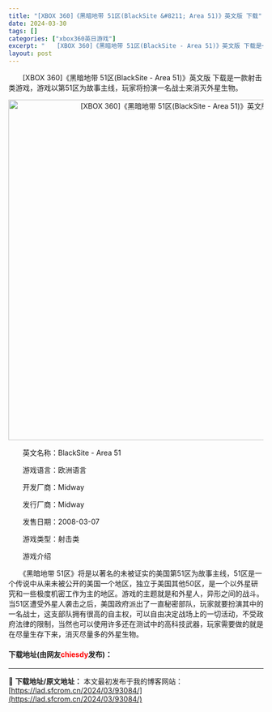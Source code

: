 ```yaml
---
title: "[XBOX 360]《黑暗地带 51区(BlackSite &#8211; Area 51)》英文版 下载"
date: 2024-03-30
tags: []
categories: ["xbox360英日游戏"]
excerpt: "　　[XBOX 360]《黑暗地带 51区(BlackSite - Area 51)》英文版 下载是一款射击类游戏，游戏以第51区为故事主线，玩家将扮演一名战士来消灭外星生物。 　　英文名称：BlackSite - Area 51 　　游戏语言：欧洲语言 　　开发厂商：Midway 　　发行厂商：M&hellip;"
layout: post
---
```


 <p>　　[XBOX 360]《黑暗地带 51区(BlackSite - Area 51)》英文版 下载是一款射击类游戏，游戏以第51区为故事主线，玩家将扮演一名战士来消灭外星生物。</p> <p align="center"><img align="" border="0" src="https://lad.sfcrom.cn/wp-content/uploads/2024/03/20240330_6607dbe18eadc.webp" width="672" alt="[XBOX 360]《黑暗地带 51区(BlackSite - Area 51)》英文版 下载" /></p> <p>　　英文名称：BlackSite - Area 51</p> <p>　　游戏语言：欧洲语言</p> <p>　　开发厂商：Midway</p> <p>　　发行厂商：Midway</p> <p>　　发售日期：2008-03-07</p> <p>　　游戏类型：射击类</p> <p>　　游戏介绍</p> <p>　　《黑暗地带 51区》将是以著名的未被证实的美国第51区为故事主线，51区是一个传说中从来未被公开的美国一个地区，独立于美国其他50区，是一个以外星研究和一些极度机密工作为主的地区。游戏的主题就是和外星人，异形之间的战斗。当51区遭受外星人袭击之后，美国政府派出了一直秘密部队，玩家就要扮演其中的一名战士，这支部队拥有很高的自主权，可以自由决定战场上的一切活动，不受政府法律的限制，当然也可以使用许多还在测试中的高科技武器，玩家需要做的就是在尽量生存下来，消灭尽量多的外星生物。</p> <p><h4>下载地址(由网友<font color="red">chiesdy</font>发布)：</h4></p> 

---
📖 **下载地址/原文地址：** 本文最初发布于我的博客网站：[https://lad.sfcrom.cn/2024/03/93084/](https://lad.sfcrom.cn/2024/03/93084/)
